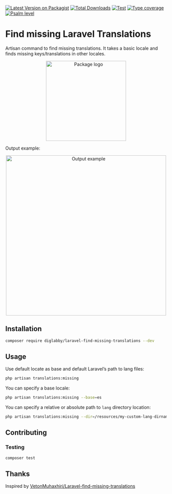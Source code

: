 [![Latest Version on Packagist](https://img.shields.io/packagist/v/diglabby/laravel-find-missing-translations.svg?style=flat-square)](https://packagist.org/packages/diglabby/laravel-find-missing-translations)
[![Total Downloads](https://img.shields.io/packagist/dt/diglabby/laravel-find-missing-translations.svg?style=flat-square)](https://packagist.org/packages/diglabby/laravel-find-missing-translations)
[![Test](https://github.com/diglabby/laravel-find-missing-translations/workflows/Test/badge.svg)](https://github.com/diglabby/laravel-find-missing-translations/actions/workflows/run-tests.yml)
[![Type coverage](https://shepherd.dev/github/diglabby/laravel-find-missing-translations/coverage.svg)](https://shepherd.dev/github/diglabby/laravel-find-missing-translations)
[![Psalm level](https://shepherd.dev/github/diglabby/laravel-find-missing-translations/level.svg)](https://shepherd.dev/github/diglabby/laravel-find-missing-translations)


# Find missing Laravel Translations

Artisan command to find missing translations.
It takes a basic locale and finds missing keys/translations in other locales.

<p align="center"><img src="https://user-images.githubusercontent.com/5278175/83045008-a9ce0a80-a04d-11ea-89db-90e709ca7b0d.png" alt="Package logo" width="250"></p>

Output example:

<p align="center"><img src="https://i.imgur.com/0vjOwfq.gif" alt="Output example" width="500"></p>

## Installation
```sh
composer require diglabby/laravel-find-missing-translations --dev
```

## Usage
Use default locate as base and default Laravel’s path to lang files:
```sh
php artisan translations:missing
```

You can specify a base locale:
```sh
php artisan translations:missing --base=es
```

You can specify a relative or absolute path to `lang` directory location:
```sh
php artisan translations:missing --dir=/resources/my-custom-lang-dirname
```

## Contributing

### Testing
```sh
composer test
```

## Thanks

Inspired by [VetonMuhaxhiri/Laravel-find-missing-translations](https://github.com/VetonMuhaxhiri/Laravel-find-missing-translations)
